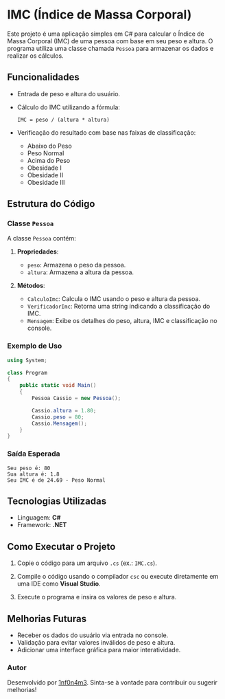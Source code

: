 # IMC (Índice de Massa Corporal)

Este projeto é uma aplicação simples em C# para calcular o Índice de Massa Corporal (IMC) de uma pessoa com base em seu peso e altura. O programa utiliza uma classe chamada `Pessoa` para armazenar os dados e realizar os cálculos.

## Funcionalidades

- Entrada de peso e altura do usuário.
- Cálculo do IMC utilizando a fórmula:

  ```
  IMC = peso / (altura * altura)
  ```

- Verificação do resultado com base nas faixas de classificação:
  - Abaixo do Peso
  - Peso Normal
  - Acima do Peso
  - Obesidade I
  - Obesidade II
  - Obesidade III

## Estrutura do Código

### Classe `Pessoa`

A classe `Pessoa` contém:

1. **Propriedades**:
   - `peso`: Armazena o peso da pessoa.
   - `altura`: Armazena a altura da pessoa.

2. **Métodos**:
   - `CalculoImc`: Calcula o IMC usando o peso e altura da pessoa.
   - `VerificadorImc`: Retorna uma string indicando a classificação do IMC.
   - `Mensagem`: Exibe os detalhes do peso, altura, IMC e classificação no console.

### Exemplo de Uso

```csharp
using System;

class Program
{
    public static void Main()
    {
        Pessoa Cassio = new Pessoa();

        Cassio.altura = 1.80;
        Cassio.peso = 80;
        Cassio.Mensagem();
    }
}
```

### Saída Esperada

```plaintext
Seu peso é: 80 
Sua altura é: 1.8 
Seu IMC é de 24.69 - Peso Normal
```

## Tecnologias Utilizadas

- Linguagem: **C#**
- Framework: **.NET**

## Como Executar o Projeto

1. Copie o código para um arquivo `.cs` (ex.: `IMC.cs`).

2. Compile o código usando o compilador `csc` ou execute diretamente em uma IDE como **Visual Studio**.

3. Execute o programa e insira os valores de peso e altura.

## Melhorias Futuras

- Receber os dados do usuário via entrada no console.
- Validação para evitar valores inválidos de peso e altura.
- Adicionar uma interface gráfica para maior interatividade.

### Autor

Desenvolvido por [1nf0n4m3](https://github.com/1nf0n4m3). Sinta-se à vontade para contribuir ou sugerir melhorias!
